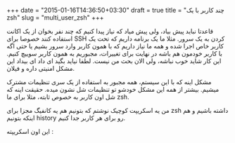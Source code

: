 +++
date = "2015-01-16T14:36:50+03:30"
draft = true
title = "چند کاربر با یک zsh"
slug = "multi_user_zsh"
+++

قاعدتا نباید پیش بیاد، ولی پیش میاد که نیاز پیدا کنیم که چند نفر بخوان از یک اکانت استفاده کنند خصوصا برای SSH کردن به یک سرور. 
مثلا ما یک برنامه داریم که تحت یک کاربر خاص اجرا شده و همه ما نیاز داریم که با همون کاربر وارد سرور بشیم یا حتی اگه با کاربر خودمون هم باشه در نهایت برای تغییرات، مجبوریم به همون کاربر سوییچ کنیم. 
این کار شاید خوب نباشه، ولی الان بحث من نیست. لطفا نیاید بگید ای داد ای بیداد این مشکل امنیتی داره و فیلان. 

مشکل اینه که با این سیستم، همه مجبور به استفاده از یک سری تنظیمات مشترک میشیم. بیشتر از همه این مشکل خودشو تو تنظیمات شل نشون میده. حقیقت اینه که شل اون کاربر به خصوص ثابته،‌ مثلا برای ما zsh. 

من یه اسکریپت کوچیک نوشتم که بتونیم هم یه کانفیگ مجزا برای zsh داشته باشیم و هم اینکه بتونیم history رو برای هر کاربر جدا کنیم.

این اون اسکریپته : 

<script src="https://gist.github.com/fzerorubigd/a781e6425b810cbbe336.js"></script>

